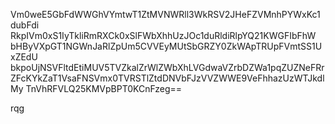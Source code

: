 Vm0weE5GbFdWWGhVYmtwT1ZtMVNWRll3WkRSV2JHeFZVMnhPYWxKc1dubFdi
RkpIVm0xS1IyTkliRmRXCk0xSlFWbXhhUzJOc1duRldiRlpYQ21KWGFIbFhW
bHByVXpGT1NGWnJaRlZpUm5CVVEyMUtSbGRZY0ZkWApTRUpFVmtSS1UxZEdU
bkpoUjNSVFltdEtiMUV5TVZkalZrWlZWbXhLVGdwaVZrbDZWa1pqZUZNeFRr
ZFcKYkZaT1VsaFNSVmx0TVRSTlZtdDNVbFJzVVZWWE9VeFhhazUzWTJkdlMy
TnVhRFVLQ25KMVpBPT0KCnFzeg==

rqg